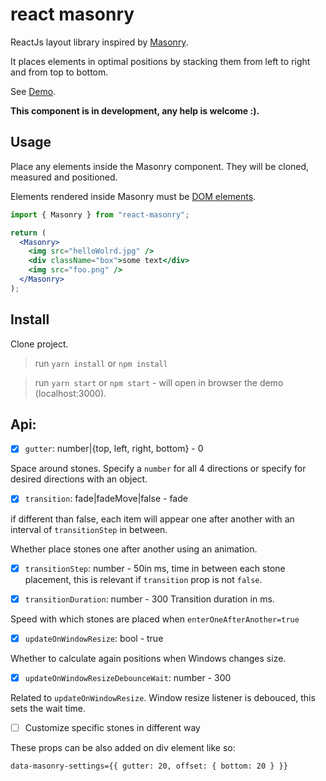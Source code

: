 # react masonry

ReactJs layout library inspired by [Masonry](https://github.com/desandro/masonry).

It places elements in optimal positions by stacking them from left to right and from top to bottom.

See [Demo](https://bogdanpetru.github.io/react-masonry/).

**This component is in development, any help is welcome :).**

## Usage

Place any elements inside the Masonry component. They will be cloned, measured and positioned.

Elements rendered inside Masonry must be [DOM elements](https://facebook.github.io/react/blog/2015/12/18/react-components-elements-and-instances.html#dom-elements).

```jsx
import { Masonry } from "react-masonry";

return (
  <Masonry>
    <img src="helloWolrd.jpg" />
    <div className="box">some text</div>
    <img src="foo.png" />
  </Masonry>
);
```

## Install

Clone project.

> run `yarn install` or `npm install`

> run `yarn start` or `npm start` - will open in browser the demo (localhost:3000).

## Api:

- [x] `gutter`: number|{top, left, right, bottom} - 0

Space around stones. Specify a `number` for all 4 directions or specify for desired directions with an object.

- [x] `transition`: fade|fadeMove|false - fade

if different than false, each item will appear one after another with an interval of `transitionStep` in between.

Whether place stones one after another using an animation.

- [x] `transitionStep`: number - 50in ms, time in between each stone placement, this is relevant if `transition` prop is not `false`.

- [x] `transitionDuration`: number - 300
      Transition duration in ms.

Speed with which stones are placed when `enterOneAfterAnother=true`

- [x] `updateOnWindowResize`: bool - true

Whether to calculate again positions when Windows changes size.

- [x] `updateOnWindowResizeDebounceWait`: number - 300

Related to `updateOnWindowResize`.
Window resize listener is debouced, this sets the wait time.

- [ ] Customize specific stones in different way

These props can be also added on div element like so:

`data-masonry-settings={{ gutter: 20, offset: { bottom: 20 } }}`
